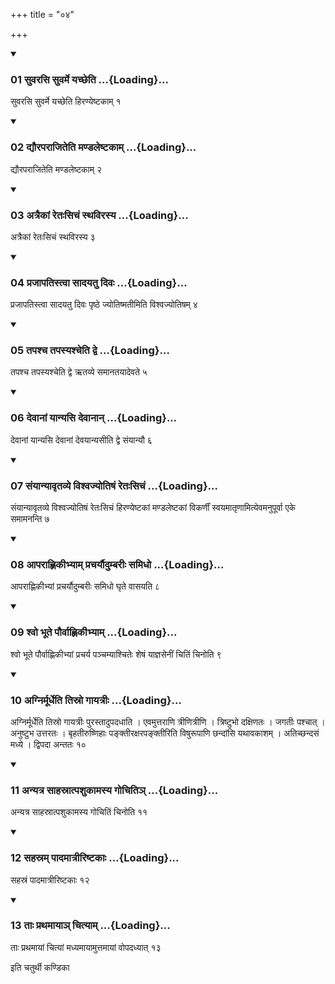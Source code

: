 +++
title = "०४"

+++

<div class="js_include" includetitle="true" newlevelforh1="3" unfilled="" url="/vedAH_yajuH/taittirIyam/sUtram/ApastambaH/shrautam/vishvAsa-prastutiH/17/04/01_suvarasi_suvarme_yachCheti.md">
<details open><summary><h3>01 सुवरसि सुवर्मे यच्छेति ...{Loading}...</h3></summary>

सुवरसि सुवर्मे यच्छेति हिरण्येष्टकाम् १
</details>
</div>


<div class="js_include" includetitle="true" newlevelforh1="3" unfilled="" url="/vedAH_yajuH/taittirIyam/sUtram/ApastambaH/shrautam/vishvAsa-prastutiH/17/04/02_dyauraparAjiteti_maNDaleShTakAm.md">
<details open><summary><h3>02 द्यौरपराजितेति मण्डलेष्टकाम् ...{Loading}...</h3></summary>

द्यौरपराजितेति मण्डलेष्टकाम् २
</details>
</div>


<div class="js_include" includetitle="true" newlevelforh1="3" unfilled="" url="/vedAH_yajuH/taittirIyam/sUtram/ApastambaH/shrautam/vishvAsa-prastutiH/17/04/03_atraikAM_retaHsichaM_sthavirasya.md">
<details open><summary><h3>03 अत्रैकां रेतःसिचं स्थविरस्य ...{Loading}...</h3></summary>

अत्रैकां रेतःसिचं स्थविरस्य ३
</details>
</div>


<div class="js_include" includetitle="true" newlevelforh1="3" unfilled="" url="/vedAH_yajuH/taittirIyam/sUtram/ApastambaH/shrautam/vishvAsa-prastutiH/17/04/04_prajApatistvA_sAdayatu_divaH.md">
<details open><summary><h3>04 प्रजापतिस्त्वा सादयतु दिवः ...{Loading}...</h3></summary>

प्रजापतिस्त्वा सादयतु दिवः पृष्ठे ज्योतिष्मतीमिति विश्वज्योतिषम् ४
</details>
</div>


<div class="js_include" includetitle="true" newlevelforh1="3" unfilled="" url="/vedAH_yajuH/taittirIyam/sUtram/ApastambaH/shrautam/vishvAsa-prastutiH/17/04/05_tapashcha_tapasyashcheti_dve.md">
<details open><summary><h3>05 तपश्च तपस्यश्चेति द्वे ...{Loading}...</h3></summary>

तपश्च तपस्यश्चेति द्वे ऋतव्ये समानतयादेवते ५
</details>
</div>


<div class="js_include" includetitle="true" newlevelforh1="3" unfilled="" url="/vedAH_yajuH/taittirIyam/sUtram/ApastambaH/shrautam/vishvAsa-prastutiH/17/04/06_devAnAM_yAnyasi_devAnAn.md">
<details open><summary><h3>06 देवानां यान्यसि देवानान् ...{Loading}...</h3></summary>

देवानां यान्यसि देवानां देवयान्यसीति द्वे संयान्यौ ६
</details>
</div>


<div class="js_include" includetitle="true" newlevelforh1="3" unfilled="" url="/vedAH_yajuH/taittirIyam/sUtram/ApastambaH/shrautam/vishvAsa-prastutiH/17/04/07_saMyAnyAvRtavye_vishvajyotiShaM_retaHsichaM.md">
<details open><summary><h3>07 संयान्यावृतव्ये विश्वज्योतिषं रेतःसिचं ...{Loading}...</h3></summary>

संयान्यावृतव्ये विश्वज्योतिषं रेतःसिचं हिरण्येष्टकां मण्डलेष्टकां विकर्णीं स्वयमातृणामित्येवमनुपूर्वा एके समामनन्ति ७
</details>
</div>


<div class="js_include" includetitle="true" newlevelforh1="3" unfilled="" url="/vedAH_yajuH/taittirIyam/sUtram/ApastambaH/shrautam/vishvAsa-prastutiH/17/04/08_AparAhNikIbhyAm_pracharyaudumbarIH_samidho.md">
<details open><summary><h3>08 आपराह्णिकीभ्याम् प्रचर्यौदुम्बरीः समिधो ...{Loading}...</h3></summary>

आपराह्णिकीभ्यां प्रचर्यौदुम्बरीः समिधो घृते वासयति ८
</details>
</div>


<div class="js_include" includetitle="true" newlevelforh1="3" unfilled="" url="/vedAH_yajuH/taittirIyam/sUtram/ApastambaH/shrautam/vishvAsa-prastutiH/17/04/09_shvo_bhUte_paurvAhNikIbhyAm.md">
<details open><summary><h3>09 श्वो भूते पौर्वाह्णिकीभ्याम् ...{Loading}...</h3></summary>

श्वो भूते पौर्वाह्णिकीभ्यां प्रचर्य पञ्चम्याश्चितेः शेषं याज्ञसेनीं चितिं चिनोति ९
</details>
</div>


<div class="js_include" includetitle="true" newlevelforh1="3" unfilled="" url="/vedAH_yajuH/taittirIyam/sUtram/ApastambaH/shrautam/vishvAsa-prastutiH/17/04/10_agnirmUrdheti_tisro_gAyatrIH.md">
<details open><summary><h3>10 अग्निर्मूर्धेति तिस्रो गायत्रीः ...{Loading}...</h3></summary>

अग्निर्मूर्धेति तिस्रो गायत्रीः पुरस्तादुपदधाति । एवमुत्तराणि त्रीणित्रीणि । त्रिष्टुभो दक्षिणतः । जगतीः पश्चात् । अनुष्टुभ उत्तरतः । बृहतीरुष्णिहाः पङ्क्तीरक्षरपङ्क्तीरिति विषुरूपाणि छन्दांसि यथावकाशम् । अतिच्छन्दसं मध्ये । द्विपदा अन्ततः १०
</details>
</div>


<div class="js_include" includetitle="true" newlevelforh1="3" unfilled="" url="/vedAH_yajuH/taittirIyam/sUtram/ApastambaH/shrautam/vishvAsa-prastutiH/17/04/11_anyatra_sAhasrAtpashukAmasya_gochiti~n.md">
<details open><summary><h3>11 अन्यत्र साहस्रात्पशुकामस्य गोचितिञ् ...{Loading}...</h3></summary>

अन्यत्र साहस्रात्पशुकामस्य गोचितिं चिनोति ११
</details>
</div>


<div class="js_include" includetitle="true" newlevelforh1="3" unfilled="" url="/vedAH_yajuH/taittirIyam/sUtram/ApastambaH/shrautam/vishvAsa-prastutiH/17/04/12_sahasram_pAdamAtrIriShTakAH.md">
<details open><summary><h3>12 सहस्रम् पादमात्रीरिष्टकाः ...{Loading}...</h3></summary>

सहस्रं पादमात्रीरिष्टकाः १२
</details>
</div>


<div class="js_include" includetitle="true" newlevelforh1="3" unfilled="" url="/vedAH_yajuH/taittirIyam/sUtram/ApastambaH/shrautam/vishvAsa-prastutiH/17/04/13_tAH_prathamAyA~n_chityAm.md">
<details open><summary><h3>13 ताः प्रथमायाञ् चित्याम् ...{Loading}...</h3></summary>

ताः प्रथमायां चित्यां मध्यमायामुत्तमायां वोपदध्यात् १३
</details>
</div>



  
इति चतुर्थी कण्डिका 
